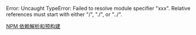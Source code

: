 Error: Uncaught TypeError: Failed to resolve module specifier "xxx". Relative references must start with either "/", "./", or "../".

[NPM 依赖解析和预构建](https://cn.vitejs.dev/guide/features.html#npm-dependency-resolving-and-pre-bundling)